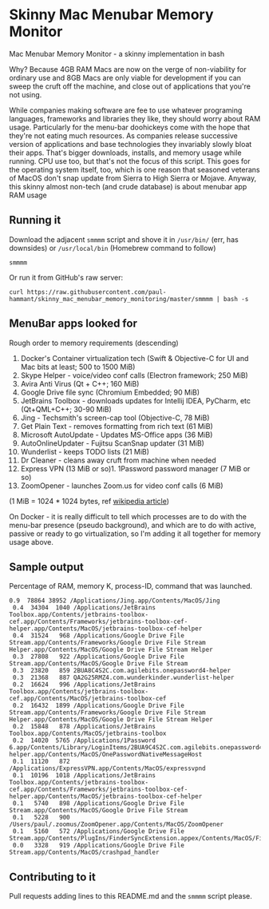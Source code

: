 # Skinny Mac Menubar Memory Monitor

Mac Menubar Memory Monitor - a skinny implementation in bash

Why? Because 4GB RAM Macs are now on the verge of non-viability for ordinary use and 8GB Macs are only viable for development if you can sweep the cruft off the machine, and close out of applications that you're not using.

While companies making software are fee to use whatever programing languages, frameworks and libraries they like, they should worry about RAM usage. Particularly for the menu-bar doohickeys come with the hope that they're not eating much resources. As companies release successive version of applications and base technologies they invariably slowly bloat their apps. That's bigger downloads, installs, and memory usage while running. CPU use too, but that's not the focus of this script. This goes for the operating system itself, too, which is one reason that seasoned veterans of MacOS don't snap update from Sierra to High Sierra or Mojave. Anyway, this skinny almost non-tech (and crude database) is about menubar app RAM usage

## Running it

Download the adjacent `smmmm` script and shove it in `/usr/bin/` (err, has downsides) or `/usr/local/bin` (Homebrew command to follow)

```
smmmm
```

Or run it from GitHub's raw server:

```
curl https://raw.githubusercontent.com/paul-hammant/skinny_mac_menubar_memory_monitoring/master/smmmm | bash -s
```

## MenuBar apps looked for

Rough order to memory requirements (descending)

1. Docker's Container virtualization tech (Swift & Objective-C for UI and Mac bits at least; 500 to 1500 MiB)
1. Skype Helper - voice/video conf calls (Electron framework; 250 MiB)
1. Avira Anti Virus (Qt + C++; 160 MiB)
1. Google Drive file sync (Chromium Embedded; 90 MiB)
1. JetBrains Toolbox - downloads updates for Intellij IDEA, PyCharm, etc (Qt+QML+C++; 30-90 MiB)
1. Jing - Techsmith's screen-cap tool (Objective-C, 78 MiB)
1. Get Plain Text - removes formatting from rich text (61 MiB)
1. Microsoft AutoUpdate - Updates MS-Office apps (36 MiB)
1. AutoOnlineUpdater - Fujitsu ScanSnap updater (31 MiB)
1. Wunderlist - keeps TODO lists  (21 MiB)
1. Dr Cleaner - cleans away cruft from machine when needed
1. Express VPN (13 MiB or so)1. 1Password password manager (7 MiB or so)
1. ZoomOpener - launches Zoom.us for video conf calls (6 MiB)

(1 MiB = 1024 * 1024 bytes, ref [wikipedia article](https://en.wikipedia.org/wiki/Mebibyte))

On Docker - it is really difficult to tell which processes are to do with the menu-bar presence (pseudo background), and which are to do with active, passive or ready to go virtualization, so I'm adding it all together for memory usage above.

## Sample output

Percentage of RAM, memory K, process-ID, command that was launched.

```
0.9  78864 38952 /Applications/Jing.app/Contents/MacOS/Jing
 0.4  34304  1040 /Applications/JetBrains Toolbox.app/Contents/jetbrains-toolbox-cef.app/Contents/Frameworks/jetbrains-toolbox-cef-helper.app/Contents/MacOS/jetbrains-toolbox-cef-helper
 0.4  31524   968 /Applications/Google Drive File Stream.app/Contents/Frameworks/Google Drive File Stream Helper.app/Contents/MacOS/Google Drive File Stream Helper
 0.3  27808   922 /Applications/Google Drive File Stream.app/Contents/MacOS/Google Drive File Stream
 0.3  23820   859 2BUA8C4S2C.com.agilebits.onepassword4-helper
 0.3  21368   887 QA2G25RMZ4.com.wunderkinder.wunderlist-helper
 0.2  16624   996 /Applications/JetBrains Toolbox.app/Contents/jetbrains-toolbox-cef.app/Contents/MacOS/jetbrains-toolbox-cef
 0.2  16432  1899 /Applications/Google Drive File Stream.app/Contents/Frameworks/Google Drive File Stream Helper.app/Contents/MacOS/Google Drive File Stream Helper
 0.2  15848   878 /Applications/JetBrains Toolbox.app/Contents/MacOS/jetbrains-toolbox
 0.2  14020  5765 /Applications/1Password 6.app/Contents/Library/LoginItems/2BUA9C4S2C.com.agilebits.onepassword4-helper.app/Contents/MacOS/OnePasswordNativeMessageHost
 0.1  11120   872 /Applications/ExpressVPN.app/Contents/MacOS/expressvpnd
 0.1  10196  1018 /Applications/JetBrains Toolbox.app/Contents/jetbrains-toolbox-cef.app/Contents/Frameworks/jetbrains-toolbox-cef-helper.app/Contents/MacOS/jetbrains-toolbox-cef-helper
 0.1   5740   898 /Applications/Google Drive File Stream.app/Contents/MacOS/Google Drive File Stream
 0.1   5228   900 /Users/paul/.zoomus/ZoomOpener.app/Contents/MacOS/ZoomOpener
 0.1   5160   572 /Applications/Google Drive File Stream.app/Contents/PlugIns/FinderSyncExtension.appex/Contents/MacOS/FinderSyncExtension
 0.0   3328   919 /Applications/Google Drive File Stream.app/Contents/MacOS/crashpad_handler
 ```

## Contributing to it

Pull requests adding lines to this README.md and the `smmmm` script please.